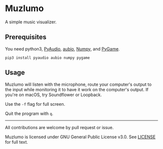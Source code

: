 # Muzlumo

A simple music visualizer.


## Prerequisites

You need python3, [PyAudio](https://people.csail.mit.edu/hubert/pyaudio/), [aubio](https://aubio.org/), [Numpy](http://www.numpy.org/), and [PyGame](https://www.pygame.org).

```
pip3 install pyaudio aubio numpy pygame
```

## Usage

Muzlumo will listen with the microphone, route your computer's output to the input while monitoring it to have it work on the computer's output. If you're on macOS, try Soundflower or Loopback.

Use the `-f` flag for full screen.

Quit the program with `q`.

---

All contributions are welcome by pull request or issue.

Muzlumo is licensed under GNU General Public License v3.0. See [LICENSE](../master/LICENSE) for full text.